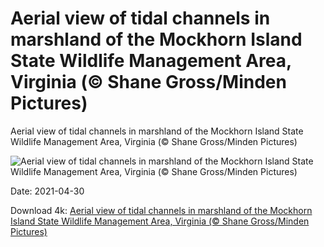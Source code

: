 # Aerial view of tidal channels in marshland of the Mockhorn Island State Wildlife Management Area, Virginia (© Shane Gross/Minden Pictures)

Aerial view of tidal channels in marshland of the Mockhorn Island State Wildlife Management Area, Virginia (© Shane Gross/Minden Pictures)

![Aerial view of tidal channels in marshland of the Mockhorn Island State Wildlife Management Area, Virginia (© Shane Gross/Minden Pictures)](https://bing.com/th?id=OHR.Mockhorn_EN-US1360987065_UHD.jpg&w=1024&h=576)

Date: 2021-04-30

Download 4k: [Aerial view of tidal channels in marshland of the Mockhorn Island State Wildlife Management Area, Virginia (© Shane Gross/Minden Pictures)](https://bing.com/th?id=OHR.Mockhorn_EN-US1360987065_UHD.jpg)

